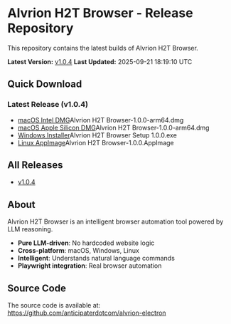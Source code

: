 # Alvrion H2T Browser - Release Repository

This repository contains the latest builds of Alvrion H2T Browser.

**Latest Version:** [v1.0.4](releases/v1.0.4/)
**Last Updated:** 2025-09-21 18:19:10 UTC

## Quick Download

### Latest Release (v1.0.4)
- [macOS Intel DMG](releases/v1.0.4/releases/v1.0.4/)Alvrion H2T Browser-1.0.0-arm64.dmg
- [macOS Apple Silicon DMG](releases/v1.0.4/releases/v1.0.4/)Alvrion H2T Browser-1.0.0-arm64.dmg
- [Windows Installer](releases/v1.0.4/releases/v1.0.4/)Alvrion H2T Browser Setup 1.0.0.exe
- [Linux AppImage](releases/v1.0.4/releases/v1.0.4/)Alvrion H2T Browser-1.0.0.AppImage

## All Releases

- [v1.0.4](releases//)

## About

Alvrion H2T Browser is an intelligent browser automation tool powered by LLM reasoning.

- **Pure LLM-driven**: No hardcoded website logic
- **Cross-platform**: macOS, Windows, Linux
- **Intelligent**: Understands natural language commands
- **Playwright integration**: Real browser automation

## Source Code

The source code is available at: https://github.com/anticipaterdotcom/alvrion-electron
